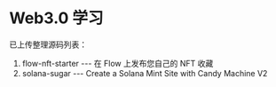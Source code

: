 # Web3.0  学习

已上传整理源码列表：
1.  flow-nft-starter  ---  在 Flow 上发布您自己的 NFT 收藏
2.  solana-sugar  ---  Create a Solana Mint Site with Candy Machine V2
